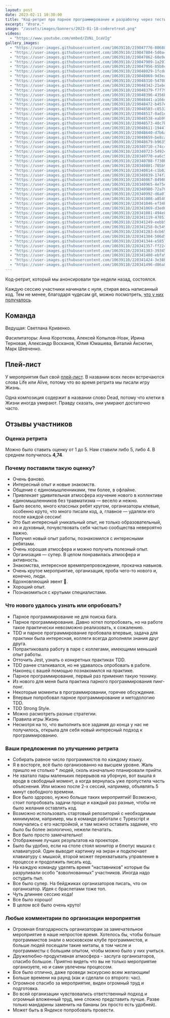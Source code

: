 ```yaml
---
layout: post
date: 2023-02-11 10:30:00
title: "Код-ретрит про парное программирование и разработку через тестирование"
excerpt: "Итоги."
image: "/assets/images/banners/2023-01-18-coderetreat.png"
videos:
  - "https://www.youtube.com/embed/ZUNi_IcaVIg"
gallery_images:
  - "https://user-images.githubusercontent.com/10639110/219047776-80688f56-d3cc-4f21-8476-c8364a95a39e.jpg"
  - "https://user-images.githubusercontent.com/10639110/219047804-5d0a4256-c7cb-49d0-9e1d-5f52f51ea88a.jpg"
  - "https://user-images.githubusercontent.com/10639110/219047862-60e9e4e8-5dcb-4f0d-b090-5aea2f8a1b8b.jpg"
  - "https://user-images.githubusercontent.com/10639110/219047909-1a2971d1-a588-42c2-9706-7407eed10936.jpg"
  - "https://user-images.githubusercontent.com/10639110/219047956-85b8cd9c-b7ee-4b66-b94f-1d405fcfaf72.jpg"
  - "https://user-images.githubusercontent.com/10639110/219048029-1fcddbbe-79ba-49db-8642-93d973b02c4d.jpg"
  - "https://user-images.githubusercontent.com/10639110/219048069-9d3ea819-b279-4022-ace8-90a59684ca1f.jpg"
  - "https://user-images.githubusercontent.com/10639110/219048310-54708cf7-33b1-438e-bf07-76d925532d78.jpg"
  - "https://user-images.githubusercontent.com/10639110/219048342-21ebd48e-d098-437c-9de2-d53c148dd19c.jpg"
  - "https://user-images.githubusercontent.com/10639110/219048379-f7f7928c-7854-4329-9965-36fd854e4c68.jpg"
  - "https://user-images.githubusercontent.com/10639110/219048396-4356bfc2-c3d3-4ad1-a187-64e8a95f191d.jpg"
  - "https://user-images.githubusercontent.com/10639110/219048441-a166d24a-d665-468b-b469-988cf69e11cc.jpg"
  - "https://user-images.githubusercontent.com/10639110/219048472-b457e052-8005-4dfb-b9cf-fc3c6c6f468f.jpg"
  - "https://user-images.githubusercontent.com/10639110/219048503-c8532c31-7dc2-45b2-b3ce-b7924bec02a5.jpg"
  - "https://user-images.githubusercontent.com/10639110/219048517-0ad1e911-75f9-4f0b-a11b-52dea6e72589.jpg"
  - "https://user-images.githubusercontent.com/10639110/219048538-eab992ee-aa30-4076-bdb7-9f7a2f9aa9b0.jpg"
  - "https://user-images.githubusercontent.com/10639110/219048573-48c7bf48-d298-4238-87e3-ca81631da47b.jpg"
  - "https://user-images.githubusercontent.com/10639110/219048611-194474c6-0b6c-41d0-b82e-20b951ed143e.jpg"
  - "https://user-images.githubusercontent.com/10639110/219048640-d7b6a2ad-8b82-4a1d-8648-608e46da57ba.jpg"
  - "https://user-images.githubusercontent.com/10639110/219048659-be8ca592-cc59-4070-8c95-9c64b86301d8.jpg"
  - "https://user-images.githubusercontent.com/10639110/219048679-b96353c5-b623-44e2-8d96-143eb3bd24e2.jpg"
  - "https://user-images.githubusercontent.com/10639110/220340710-c74c436d-c3fc-4843-9ba9-ceed40a157d6.jpg"
  - "https://user-images.githubusercontent.com/10639110/220340723-54924a8e-d91d-4655-b568-138f251e49d4.jpg"
  - "https://user-images.githubusercontent.com/10639110/220340770-ea6c576e-3f1b-4892-840a-bab5037bbfca.jpg"
  - "https://user-images.githubusercontent.com/10639110/220340788-f730bd04-ef78-403b-9d97-a95cd3b9ce6c.jpg"
  - "https://user-images.githubusercontent.com/10639110/220340801-705b9a48-8bff-4d6a-a96a-26242486f8e2.jpg"
  - "https://user-images.githubusercontent.com/10639110/220340814-c1b022e8-0439-4b28-bf89-bc44a620c4e1.jpg"
  - "https://user-images.githubusercontent.com/10639110/220340839-174f286c-8d73-49ba-9533-4024738a72b8.jpg"
  - "https://user-images.githubusercontent.com/10639110/220340867-84988a73-114e-4654-bd4c-12b707b7926f.jpg"
  - "https://user-images.githubusercontent.com/10639110/220340965-4e75e257-2f2e-495b-8d9f-6a0dffcf5aaa.jpg"
  - "https://user-images.githubusercontent.com/10639110/220340980-72a70da0-68e1-414f-8321-c39d4a5aa81b.jpg"
  - "https://user-images.githubusercontent.com/10639110/220340992-d6a07472-1c04-4b24-adf2-37f7729d61d3.jpg"
  - "https://user-images.githubusercontent.com/10639110/220341008-a85409c5-33e1-43a4-871f-f0da6cac6f32.jpg"
  - "https://user-images.githubusercontent.com/10639110/220341046-ef34b900-97d3-4466-b442-74ad31e27eb1.jpg"
  - "https://user-images.githubusercontent.com/10639110/220341069-d3ed69f5-56a2-480b-9cef-f662bea9af79.jpg"
  - "https://user-images.githubusercontent.com/10639110/220341081-494e8288-a83b-4de1-a445-d34b38bf83ac.jpg"
  - "https://user-images.githubusercontent.com/10639110/220341119-47853856-e2b0-438c-adea-a0ab49768779.jpg"
  - "https://user-images.githubusercontent.com/10639110/220341249-eebb599e-cb2d-4acb-a6b1-fb36faf67fea.jpg"
  - "https://user-images.githubusercontent.com/10639110/220341258-0c5492f0-ce8f-43f2-972b-843a61d1f448.jpg"
  - "https://user-images.githubusercontent.com/10639110/220341283-6cb65143-e434-4c10-982b-bc2e5c4330dd.jpg"
  - "https://user-images.githubusercontent.com/10639110/220341304-506d55d6-9da9-4886-81e9-faa3e25e91bf.jpg"
  - "https://user-images.githubusercontent.com/10639110/220341344-e5857f4a-59e8-42bd-97c4-4b04537751f3.jpg"
  - "https://user-images.githubusercontent.com/10639110/220341357-ff2249fd-18ac-47d3-b954-07b2e27a49a9.jpg"
  - "https://user-images.githubusercontent.com/10639110/220341383-39345f8b-e422-4759-8acb-262184ebe51c.jpg"
  - "https://user-images.githubusercontent.com/10639110/220341400-ebfa9c01-26c5-4a04-8634-335399245848.jpg"
  - "https://user-images.githubusercontent.com/10639110/220341424-3e38bb7f-cf10-44de-bacb-8e5c7f908089.jpg"
  - "https://user-images.githubusercontent.com/10639110/220341496-d86a8b51-c18b-48e9-a490-6f1f3bf2c897.jpg"
---
```


Код-ретрит, который мы анонсировали три недели назад, состоялся.

Каждую сессию участники начинали с нуля, стирая весь написанный код. Тем не менее, благодаря чудесам git, можно посмотреть, [что у них получалось](https://github.com/anton0xf/code-retreat-2023).

## Команда

Ведущая: Светлана Кривенко.

Фасилитаторы: Анна Короткова, Алексей Копылов-Ноак, Ирина Терновая, Александр Восканов, Юлия Юмашева, Виталий Аксютин, Марк Шевченко.

## Плей-лист

У мероприятия был свой [плей-лист](https://www.youtube.com/playlist?list=PL8RqidlMwIXxx4HgSiOYL0wh3TqHq5enz). В названии всех песен встречаются слова Life или Alive, потому что во время ретрита мы писали игру Жизнь.

Одна композиция содержит в названии слово Dead, потому что клетки в Жизни иногда умирают. Правду сказать, они умирают достаточно часто.

## Отзывы участников

### Оценка ретрита

Можно было ставить оценку от 1 до 5. Нам ставили либо 5, либо 4.
В среднем получилось **4,74**.

### Почему поставили такую оценку?

* Очень фаново.
* Интересный опыт и новые знакомств.
* Общение с единомышленниками, тем более, в офлайне.
* Привлекает удивительная атмосфера изучение нового в коллективе
  единомышленников без травматизма — весело и нежно.
* Было весело, много классных ребят кругом, организаторы клевые, особенно
  круто, что много писали код, а, главное — удаляли его после каждой сессии!
* Это был интересный уникальный опыт, не только образовательный, но и
  духовный, почувствовать себя частью сообщества невероятно важно.
* Получил новый опыт работы, познакомился с интересными ребятами.
* Очень хорошая атмосфера и можно получить полезный опыт.
* Организация — супер. В целом понравилась атмосфера и активность.
* Знакомства, интересное времяпрепровождение, прокачка навыков.
* Очень крутое мероприятие, организация, проба чего-то нового и, конечно, люди.
* Вдохновляющий эвент 🦄.
* Хороший опыт.
* Познакомиться с крутыми специалистами.

### Что нового удалось узнать или опробовать?

* Парное программирование не для поиска бага.
* Парное программирование. Давно хотел попробовать, но на работе такое
  практически невозможно реализовать, к сожалению.
* TDD и парное программирование пробовала впервые, задача для практики была
  интересная, коллеги всегда дополняли знания друг друга.
* Попрактиковала работу в паре с коллегами, имеющими меньший опыт работы.
* Отточить Jest, узнать о конкретных практиках TDD.
* TDD ранее сталкивался, но не удавалось опробовать в работе. Наконец с
  вашей помощью познакомился на практике.
* Парное программирование, первый раз применил такую технику.
* Из нового для меня была практика парного программирования пинг-понг.
* Некоторые моменты в программировании, горячее обсуждение.
* Впервые попробовал парное программирование и методологию TDD.
* TDD Strong Style.
* Можно расмотреть разные стратегии.
* Правила игры Жизнь
* Несмотря на то, что выполнить все задания до конца у нас не получилось,
  открыла для себя новый интересный подход к программированию.

### Ваши предложения по улучшению ретрита

* Собирать равное число программистов по каждому языку.
* Я в восторге, всё было организованно на высшем уровне.
  Жаль пришло не столько * людей, сколь изначально планировали прийти.
* Не хватало пары маленьких перерывов на уборную, вот вышла я вроде в
  свободный момент, а когда вернулась уже пропустила часть объяснения.
  Или можно после 2-х сессий, например, объявлять 5 минут свободного времени.
* Все было здорово, нужно больше таких мероприятий! Возможно, стоит
  попробовать задачи проще и каждый раз разные, чтобы не было желания оставлять код.
* Возможно использовать стартовый репозиторий с необходимым минимумом,
  например, мы в команде работали с Typescript и помучались с его настройкой, и там можно оставить задание, что было бы более экологично, нежели печатать.
* Все было просто замечательно!
* Отображение лучших результатов на проекторе.
* Было бы удобно, если на столе стоял монитор и блютус мышка с клавиатурой.
  Один выводит картинку на экран и подключает клавиатуру с мышкой, второй
  может перехватывать управление в процессе и продолжить писать код.
* На каждую команду уделять время "наставников" которые бы разруливали особо
  "взволнованных" участников. Иногда надо остудить пыл.
* Все было супер. На бейджиках организаторов писать, что он организатор.
  Идея с браслетами тоже топ.
* Чуть длиннее сессию кода!
* Все было хорошо!
* В целом всё было очень круто!

### Любые комментарии по организации мероприятия

* Огромная благодарность организаторам за замечательное мероприятие в наше
  непростое время. Хотелось бы, чтобы больше программистов знали о московском клубе программистов, и больше людей посещали такие митапы, в том числе и программисты с большим опытом, чтобы можно было у них учиться.
* Дружелюбно-продуктивная атмосфера - заслуга организаторов, спасибо большое.
  Приятно видеть что вы не только мероприятие организуете, но и сами увлечены процессом.
* Все было отлично, даже проведи экскурсию всем желающим!
* Больше времени на раунд (как и сделали со второго: час).
* Огромное спасибо за мероприятие, виден огромный труд и подготовка.
* Во всей организации чувствовались ответственный подход и огромный вложенный
  труд, мне сложно представить лучше. Разве только мандарины заменить на бананы (их просто есть удобней).
* Может быть в Яндексе попробовать провести.
